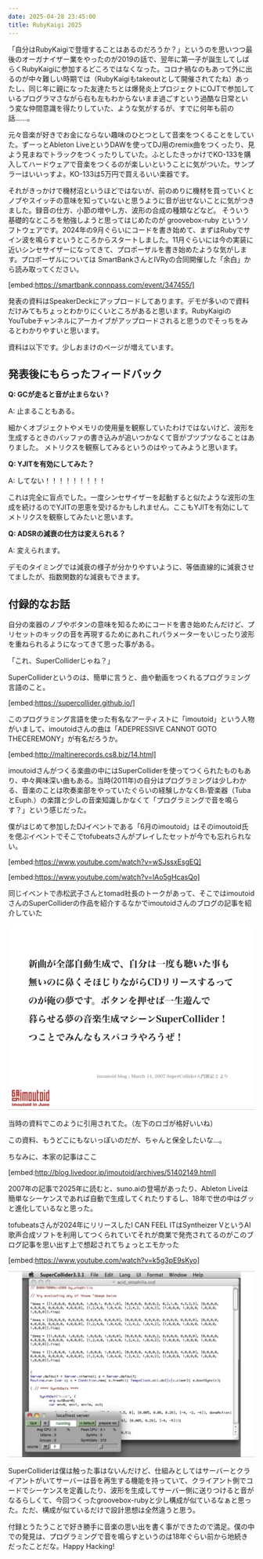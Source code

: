 ```yaml
---
date: 2025-04-28 23:45:00
title: RubyKaigi 2025
---
```


「自分はRubyKaigiで登壇することはあるのだろうか？」というのを思いつつ最後のオーガナイザー業をやったのが2019の話で、翌年に第一子が誕生してしばらくRubyKaigiに参加するどころではなくなった。コロナ禍なのもあって外に出るのが中々難しい時期では（RubyKaigiもtakeoutとして開催されてたね）あったし、同じ年に親になった友達たちとは爆発炎上プロジェクトにOJTで参加しているプログラマさながら右も左もわからないまま過ごすという過酷な日常という変な仲間意識を得たりしていた、ような気がするが、すでに何年も前の話......。

元々音楽が好きでお金にならない趣味のひとつとして音楽をつくることをしていた。ずーっとAbleton LiveというDAWを使ってDJ用のremix曲をつくったり、見よう見まねでトラックをつくったりしていた。ふとしたきっかけでKO-133を購入してハードウェアで音楽をつくるのが楽しいということに気がついた。サンプラーはいいっすよ。KO-133は5万円で買えるいい楽器です。

それがきっかけで機材沼というほどではないが、前のめりに機材を買っていくとノブやスイッチの意味を知っていないと思うように音が出せないことに気がつきました。録音の仕方、小節の増やし方、波形の合成の種類などなど。
そういう基礎的なところを勉強しようと思ってはじめたのが groovebox-ruby というソフトウェアです。2024年の9月ぐらいにコードを書き始めて、まずはRubyでサイン波を鳴らすというところからスタートしました。11月ぐらいには今の実装に近いシンセサイザーになってきて、プロポーザルを書き始めたような気がします。プロポーザルについては SmartBankさんとIVRyの合同開催した「余白」から読み取ってください。

[embed:https://smartbank.connpass.com/event/347455/]

発表の資料はSpeakerDeckにアップロードしてあります。デモが多いので資料だけみてもちょっとわかりにくいところがあると思います。RubyKaigiのYouTubeチャンネルにアーカイブがアップロードされると思うのでそっちをみるとわかりやすいと思います。

資料は以下です。少しおまけのページが増えています。

<script defer class="speakerdeck-embed" data-id="eaf0fc068950480ca96a674fe601bc69" data-ratio="1.7777777777777777" src="//speakerdeck.com/assets/embed.js"></script>



## 発表後にもらったフィードバック

__Q: GCが走ると音が止まらない？__

A: 止まることもある。

細かくオブジェクトやメモリの使用量を観察していたわけではないけど、波形を生成するときのバッファの書き込みが追いつかなくて音がブツブツなることはありました。
メトリクスを観察してみるというのはやってみようと思います。

__Q: YJITを有効にしてみた？__

A: してない！！！！！！！！！

これは完全に盲点でした。一度シンセサイザーを起動すると似たような波形の生成を続けるのでYJITの恩恵を受けるかもしれません。ここもYJITを有効にしてメトリクスを観察してみたいと思います。

__Q: ADSRの減衰の仕方は変えられる？__

A: 変えられます。

デモのタイミングでは減衰の様子が分かりやすいように、等価直線的に減衰させてましたが、指数関数的な減衰もできます。


## 付録的なお話

自分の楽器のノブやボタンの意味を知るためにコードを書き始めたんだけど、プリセットのキックの音を再現するためにあれこれパラメーターをいじったり波形を重ねられるようになってきて思った事がある。

「これ、SuperColliderじゃね？」

SuperColliderというのは、簡単に言うと、曲や動画をつくれるプログラミング言語のこと。

[embed:https://supercollider.github.io/]

このプログラミング言語を使った有名なアーティストに「imoutoid」という人物がいまして、imoutoidさんの曲は「ADEPRESSIVE CANNOT GOTO THECEREMONY」が有名だろうか。

[embed:http://maltinerecords.cs8.biz/14.html]

imoutoidさんがつくる楽曲の中にはSuperColliderを使ってつくられたものもあり、中々興味深い曲もある。当時(2011年)の自分はプログラミングは少しわかる、音楽のことは吹奏楽部をやっていたぐらいの経験しかなくB♭管楽器（TubaとEuph.）の楽譜と少しの音楽知識しかなくて「プログラミングで音を鳴らす？」という感じだった。

僕がはじめて参加したDJイベントである「6月のimoutoid」はそのimoutoid氏を偲ぶイベントでそこでtofubeatsさんがプレイしたセットが今でも忘れられない。

[embed:https://www.youtube.com/watch?v=wSJssxEsgEQ]

[embed:https://www.youtube.com/watch?v=IAo5gHcasQo]

同じイベントで赤松武子さんとtomad社長のトークがあって、そこではimoutoidさんのSuperColliderの作品を紹介するなかでimoutoidさんのブログの記事を紹介していた

![新曲が全部自動生成で、自分は一度も聴いた事も 無いのに鼻くそほじりながらCDリリースするって のが俺の夢です。ボタンを押せば一生遊んで 暮らせる夢の音楽生成マシーンSuperCollider！ つことでみんなもスパコラやろうぜ！](../source/images/articles/2025-04-28-imoutoid.png)

当時の資料でこのように引用されてた。（左下のロゴが格好いいね）

この資料、もうどこにもないっぽいのだが、ちゃんと保全したいな...。

ちなみに、本家の記事はここ

[embed:http://blog.livedoor.jp/imoutoid/archives/51402149.html]

2007年の記事で2025年に読むと、suno.aiの登場があったり、Ableton Liveは簡単なシーケンスであれば自動で生成してくれたりするし、18年で世の中はグッと進化しているなと思った。

tofubeatsさんが2024年にリリースしたI CAN FEEL ITはSyntheizer VというAI歌声合成ソフトを利用してつくられていてそれが商業で発売されてるのがこのブログ記事を思い出す上で想起されてちょっとエモかった

[embed:https://www.youtube.com/watch?v=k5g3pE9sKyo]


![SuperColliderの画面の様子](../source/images/articles/2025-04-28-sc.png)

SuperColliderは僕は触った事はないんだけど、仕組みとしてはサーバーとクライアントがいてサーバーは音を再生する機能を持っていて、クライアント側でコードでシーケンスを定義したり、波形を生成してサーバー側に送りつけると音がなるらしくて、今回つくったgroovebox-rubyと少し構成が似ているなぁと思った。ただ、構成が似ているだけで設計思想は全然違うと思う。

付録とうたうことで好き勝手に音楽の思い出を書く事ができたので満足。僕の中での発見は、プログラミングで音を鳴らすというのは18年ぐらい前から地続きだったことだな。Happy Hacking!
